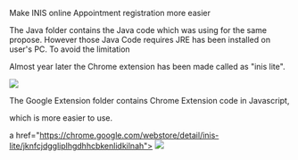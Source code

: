 Make INIS online Appointment registration more easier


The Java folder contains the Java code which was using for the same propose.
However those Java Code requires JRE has been installed on user's PC. To avoid the limitation 

Almost year later the Chrome extension has been made called as "inis lite".

<img src="http://i67.tinypic.com/2nktiyc.png">

The Google Extension folder contains Chrome Extension code in Javascript,

which is more easier to use.   






a href="https://chrome.google.com/webstore/detail/inis-lite/jknfcjdggliplhgdhhcbkenlidkilnah">
<img src="http://i64.tinypic.com/11lh9ib.png">
</a>